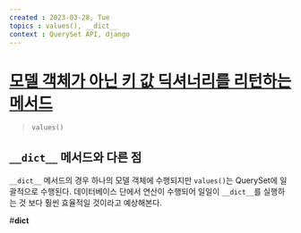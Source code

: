 ```yaml
---
created : 2023-03-28, Tue
topics : values(), __dict__
context : QuerySet API, django
---
```

# [모델 객체가 아닌 키 값 딕셔너리를 리턴하는 메서드](https://docs.djangoproject.com/en/3.2/ref/models/querysets/#values)
> `values()`

## `__dict__` 메서드와 다른 점
`__dict__` 메서드의 경우 하나의 모델 객체에 수행되지만 `values()`는 QuerySet에 일괄적으로 수행된다. 데이터베이스 단에서 연산이 수행되어 일일이 `__dict__`를 실행하는 것 보다 훨씬 효율적일 것이라고 예상해본다.

#__dict__
